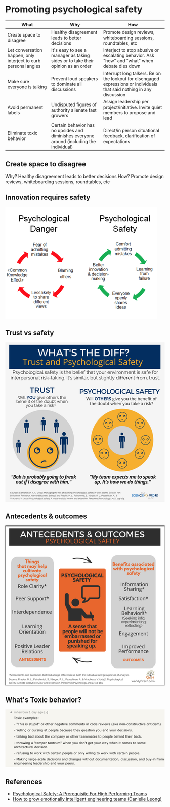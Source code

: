 # Promoting psychological safety



| What                                                            | Why  | How  |
|-----------------------------------------------------------------|---|---|
| Create space to disagree                                        | Healthy disagreement leads to better decisions  | Promote design reviews, whiteboarding sessions, roundtables, etc  |
| Let conversation happen, only interject to curb personal angles | It's easy to see a manager as taking sides or to take their opinion as an order  | Interject to stop abusive or escalating behavior. Ask "how" and "what" when debate dies down  |
| Make sure everyone is talking                                   | Prevent loud speakers to dominate all discussions  | Interrupt long talkers. Be on the lookout for disengaged expressions or individuals that said nothing in any discussion  |
| Avoid permanent labels                                          | Undisputed figures of authority alienate fast growers  | Assign leadership per project/initiative. Invite quiet members to propose and lead  |
| Eliminate toxic behavior                                        | Certain behavior has no upsides and diminishes everyone around (including the individual) | Direct/in person situational feedback, clarification of expectations

## Create space to disagree
Why? Healthy disagreement leads to better decisions
How? Promote design reviews, whiteboarding sessions, roundtables, etc


## Innovation requires safety

![](../imgs/psychological_safe.png)


## Trust vs safety

![](../imgs/trust_vs_safety1.png)


## Antecedents & outcomes

![](../imgs/antecedents_outcoes.png)


## What's Toxic behavior?

![](../imgs/toxic_stuff.png)


## References

- [Psychological Safety: A Prerequisite For High Performing Teams](https://www.strategyzer.com/blog/psychological-safety-in-the-workplace-a-prerequisite-for-high-performing-teams)
- [How to grow emotionally intelligent engineering teams (Danielle Leong)](https://pbell.wistia.com/medias/k8htv3947p)